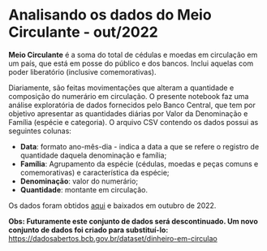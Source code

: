 # Analisando os dados do Meio Circulante - out/2022

**Meio Circulante** é a soma do total de cédulas e moedas em circulação em um país, que está em posse do público e dos bancos. Inclui aquelas com poder liberatório (inclusive comemorativas).

Diariamente, são feitas movimentações que alteram a  quantidade e composição do numerário em circulação. O presente notebook faz uma análise exploratória de dados fornecidos pelo Banco Central, que tem por objetivo apresentar as quantidades diárias por Valor da Denominação e Família (espécie e categoria). O arquivo CSV contendo os dados possui as seguintes colunas:

- **Data**: formato ano-mês-dia - indica a data a que se refere o registro de quantidade daquela denominação e família;
- **Família**: Agrupamento da espécie (cédulas, moedas e peças comuns e comemorativas) e característica da espécie;
- **Denominação**: valor do numerário; 
- **Quantidade**: montante em circulação.

Os dados foram obtidos [aqui](https://dados.gov.br/dataset/dinheiro-em-circulacao) e baixados em outubro de 2022.



**Obs: Futuramente este conjunto de dados será descontinuado. Um novo conjunto de dados foi criado para substituí-lo:**  https://dadosabertos.bcb.gov.br/dataset/dinheiro-em-circulao

